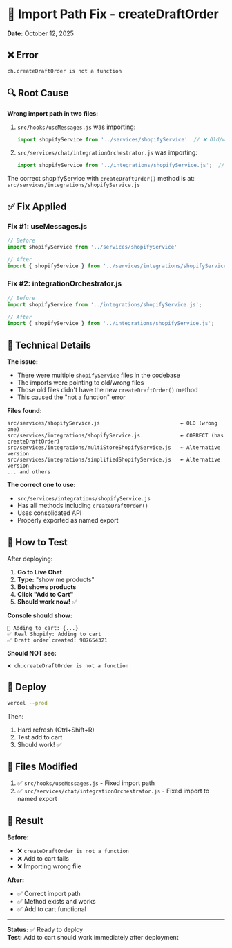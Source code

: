 # 🔧 Import Path Fix - createDraftOrder
**Date:** October 12, 2025

## ❌ Error

```
ch.createDraftOrder is not a function
```

## 🔍 Root Cause

**Wrong import path in two files:**

1. `src/hooks/useMessages.js` was importing:
   ```javascript
   import shopifyService from '../services/shopifyService'  // ❌ Old/wrong file
   ```

2. `src/services/chat/integrationOrchestrator.js` was importing:
   ```javascript
   import shopifyService from '../integrations/shopifyService.js';  // ❌ default export
   ```

The correct shopifyService with `createDraftOrder()` method is at:
`src/services/integrations/shopifyService.js`

## ✅ Fix Applied

### Fix #1: useMessages.js
```javascript
// Before
import shopifyService from '../services/shopifyService'

// After  
import { shopifyService } from '../services/integrations/shopifyService'
```

### Fix #2: integrationOrchestrator.js
```javascript
// Before
import shopifyService from '../integrations/shopifyService.js';

// After
import { shopifyService } from '../integrations/shopifyService.js';
```

## 📝 Technical Details

**The issue:**
- There were multiple `shopifyService` files in the codebase
- The imports were pointing to old/wrong files
- Those old files didn't have the new `createDraftOrder()` method
- This caused the "not a function" error

**Files found:**
```
src/services/shopifyService.js                          ← OLD (wrong one)
src/services/integrations/shopifyService.js             ← CORRECT (has createDraftOrder)
src/services/integrations/multiStoreShopifyService.js   ← Alternative version
src/services/integrations/simplifiedShopifyService.js   ← Alternative version
... and others
```

**The correct one to use:**
- `src/services/integrations/shopifyService.js`
- Has all methods including `createDraftOrder()`
- Uses consolidated API
- Properly exported as named export

## 🧪 How to Test

After deploying:

1. **Go to Live Chat**
2. **Type:** "show me products"
3. **Bot shows products**
4. **Click "Add to Cart"**
5. **Should work now!** ✅

**Console should show:**
```
🛒 Adding to cart: {...}
✅ Real Shopify: Adding to cart
✅ Draft order created: 987654321
```

**Should NOT see:**
```
❌ ch.createDraftOrder is not a function
```

## 🚀 Deploy

```bash
vercel --prod
```

Then:
1. Hard refresh (Ctrl+Shift+R)
2. Test add to cart
3. Should work! ✅

## 📁 Files Modified

1. ✅ `src/hooks/useMessages.js` - Fixed import path
2. ✅ `src/services/chat/integrationOrchestrator.js` - Fixed import to named export

## 🎯 Result

**Before:**
- ❌ `createDraftOrder is not a function`
- ❌ Add to cart fails
- ❌ Importing wrong file

**After:**
- ✅ Correct import path
- ✅ Method exists and works
- ✅ Add to cart functional

---

**Status:** ✅ Ready to deploy  
**Test:** Add to cart should work immediately after deployment
